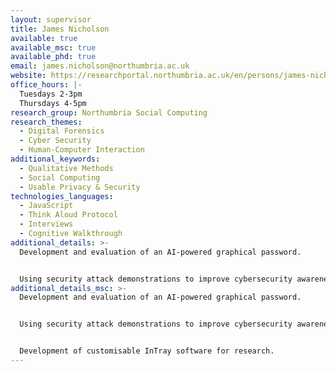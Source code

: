 ```yaml
---
layout: supervisor
title: James Nicholson
available: true
available_msc: true
available_phd: true
email: james.nicholson@northumbria.ac.uk
website: https://researchportal.northumbria.ac.uk/en/persons/james-nicholson
office_hours: |-
  Tuesdays 2-3pm
  Thursdays 4-5pm
research_group: Northumbria Social Computing
research_themes:
  - Digital Forensics
  - Cyber Security
  - Human-Computer Interaction
additional_keywords:
  - Qualitative Methods
  - Social Computing
  - Usable Privacy & Security
technologies_languages:
  - JavaScript
  - Think Aloud Protocol
  - Interviews
  - Cognitive Walkthrough
additional_details: >-
  Development and evaluation of an AI-powered graphical password.


  Using security attack demonstrations to improve cybersecurity awareness (phishing/password management).
additional_details_msc: >-
  Development and evaluation of an AI-powered graphical password.


  Using security attack demonstrations to improve cybersecurity awareness (phishing/password management).


  Development of customisable InTray software for research.
---
```

